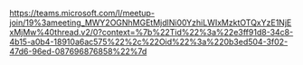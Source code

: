 https://teams.microsoft.com/l/meetup-join/19%3ameeting_MWY2OGNhMGEtMjdlNi00YzhiLWIxMzktOTQxYzE1NjExMjMw%40thread.v2/0?context=%7b%22Tid%22%3a%22e3ff91d8-34c8-4b15-a0b4-18910a6ac575%22%2c%22Oid%22%3a%220b3ed504-3f02-47d6-96ed-087696876858%22%7d
